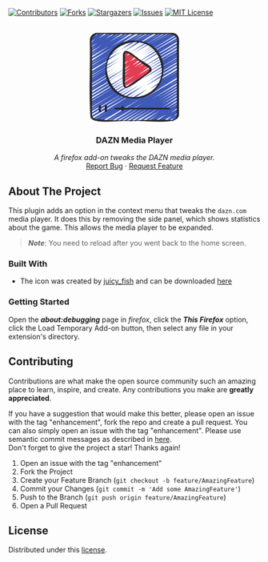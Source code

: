 <div id="top"></div>

<!-- PROJECT SHIELDS -->
[![Contributors][contributors-shield]][contributors-url]
[![Forks][forks-shield]][forks-url]
[![Stargazers][stars-shield]][stars-url]
[![Issues][issues-shield]][issues-url]
[![MIT License][license-shield]][license-url]
<!-- END OF PROJECT SHIELDS -->

<!-- PROJECT LOGO -->
<br />
<div align="center">
    <a href="#">
        <img src="images/videoplayer.png" alt="Videoplayer" height="180">
    </a>
    <h3>DAZN Media Player</h3>
    <p>
        <i>A firefox add-on tweaks the DAZN media player.</i>
        <br />
        <a href="https://github.com/peterhnm/dazn_player/issues">Report Bug</a>
        ·
        <a href="https://github.com/peterhnm/dazn_player/pulls">Request Feature</a>
    </p>
</div>

## About The Project
This plugin adds an option in the context menu that tweaks the `dazn.com` media player.
It does this by removing the side panel, which shows statistics about the game.
This allows the media player to be expanded.
> *__Note__*: You need to reload after you went back to the home screen.

### Built With

* The icon was created by [juicy_fish](https://www.flaticon.com/authors/juicy-fish) and can be downloaded 
[here](https://www.flaticon.com/de/kostenloses-icon/videoplayer_9482573?term=player&page=1&position=95&origin=search&related_id=9482573)


### Getting Started

Open the *__about:debugging__* page in *firefox*, click the *__This Firefox__* option, click the
Load Temporary Add-on button, then select any file in your extension's directory.


## Contributing

Contributions are what make the open source community such an amazing place to learn, inspire, and create. Any contributions you make are **greatly appreciated**.

If you have a suggestion that would make this better, please open an issue with the tag "enhancement", fork the repo and create a pull request. You can also simply open an issue with the tag "enhancement".
Please use semantic commit messages as described in [here](https://gist.github.com/joshbuchea/6f47e86d2510bce28f8e7f42ae84c716).  
Don't forget to give the project a star! Thanks again!

1. Open an issue with the tag "enhancement"
2. Fork the Project
3. Create your Feature Branch (`git checkout -b feature/AmazingFeature`)
4. Commit your Changes (`git commit -m 'Add some AmazingFeature'`)
5. Push to the Branch (`git push origin feature/AmazingFeature`)
6. Open a Pull Request


## License

Distributed under this [license](LICENSE).


<!-- MARKDOWN LINKS & IMAGES -->
<!-- https://www.markdownguide.org/basic-syntax/#reference-style-links -->
[contributors-shield]: https://img.shields.io/github/contributors/peterhnm/dazn_player.svg?style=for-the-badge
[contributors-url]: https://github.com/peterhnm/dazn_player/graphs/contributors

[forks-shield]: https://img.shields.io/github/forks/peterhnm/dazn_player.svg?style=for-the-badge
[forks-url]: https://github.com/peterhnm/dazn_player/network/members

[stars-shield]: https://img.shields.io/github/stars/peterhnm/dazn_player.svg?style=for-the-badge
[stars-url]: https://github.com/peterhnm/dazn_player/stargazers

[issues-shield]: https://img.shields.io/github/issues/peterhnm/dazn_player.svg?style=for-the-badge
[issues-url]: https://github.com/peterhnm/dazn_player/issues

[license-shield]: https://img.shields.io/github/license/peterhnm/dazn_player.svg?style=for-the-badge
[license-url]: https://github.com/peterhnm/dazn_player/blob/main/LICENSE
